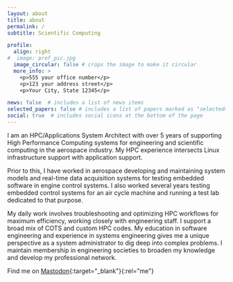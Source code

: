 ```yaml
---
layout: about
title: about
permalink: /
subtitle: Scientific Computing

profile:
  align: right
#  image: prof_pic.jpg
  image_circular: false # crops the image to make it circular
  more_info: >
    <p>555 your office number</p>
    <p>123 your address street</p>
    <p>Your City, State 12345</p>

news: false  # includes a list of news items
selected_papers: false # includes a list of papers marked as "selected={true}"
social: true  # includes social icons at the bottom of the page
---
```


I am an HPC/Applications System Architect with over 5 years of supporting High Performance Computing systems for engineering and scientific computing in the aerospace industry. My HPC experience intersects Linux infrastructure support with application support.

Prior to this, I have worked in aerospace developing and maintaining system models and real-time data acquisition systems for testing embedded software in engine control systems. I also worked several years testing embedded control systems for an air cycle machine and running a test lab dedicated to that purpose.

My daily work involves troubleshooting and optimizing HPC workflows for maximum efficiency, working closely with engineering staff. I support a broad mix of COTS and custom HPC codes. My education in software engineering and experience in systems engineering gives me a unique perspective as a system administrator to dig deep into complex problems. I maintain membership in engineering societies to broaden my knowledge and develop my professional network.

Find me on [Mastodon](https://noc.social/@rthoelen){:target="_blank"}{:rel="me"}

